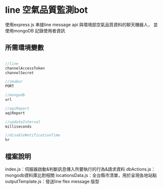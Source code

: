 # line 空氣品質監測bot

使用express js 串接line message api 與環境部空氣品質資料的聊天機器人，
並使用mongoDB 記錄使用者資訊

## 所需環境變數

```javascript

//line
channelAccessToken
channelSecret

//zeabur
PORT

//mongodb
url

//aqiReport
aqiReport

//updateInterval
milliseconds

//disableNotificationTime
hr
```

## 檔案說明

index.js：伺服器啟動&判斷訊息傳入所要執行的行為&請求資料
dbActions.js：mongodb資料庫比對相關
locationsData.js：全台縣市清單，用於呈現各地站點
outputTemplate.js：發送line flex message 版型
